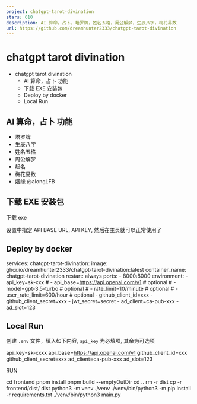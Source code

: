 ```yaml
---
project: chatgpt-tarot-divination
stars: 610
description: AI 算命，占卜，塔罗牌，姓名五格，周公解梦，生辰八字，梅花易数
url: https://github.com/dreamhunter2333/chatgpt-tarot-divination
---
```


chatgpt tarot divination
========================

-   chatgpt tarot divination
    -   AI 算命，占卜 功能
    -   下载 EXE 安装包
    -   Deploy by docker
    -   Local Run

AI 算命，占卜 功能
-----------

-   塔罗牌
-   生辰八字
-   姓名五格
-   周公解梦
-   起名
-   梅花易数
-   姻缘 @alongLFB

下载 EXE 安装包
----------

下载 exe

设置中指定 API BASE URL, API KEY, 然后在主页就可以正常使用了

Deploy by docker
----------------

services:
  chatgpt-tarot-divination:
    image: ghcr.io/dreamhunter2333/chatgpt-tarot-divination:latest
    container\_name: chatgpt-tarot-divination
    restart: always
    ports:
      - 8000:8000
    environment:
      - api\_key=sk-xxx
      # - api\_base=https://api.openai.com/v1 # optional
      # - model=gpt-3.5-turbo # optional
      # - rate\_limit=10/minute # optional
      # - user\_rate\_limit=600/hour # optional
      - github\_client\_id=xxx
      - github\_client\_secret=xxx
      - jwt\_secret=secret
      - ad\_client=ca-pub-xxx
      - ad\_slot=123

Local Run
---------

创建 `.env` 文件，填入如下内容, `api_key` 为必填项, 其余为可选项

api\_key=sk-xxxx
api\_base=https://api.openai.com/v1
github\_client\_id=xxx
github\_client\_secret=xxx
ad\_client=ca-pub-xxx
ad\_slot=123

RUN

cd frontend
pnpm install
pnpm build --emptyOutDir
cd ..
rm -r dist
cp -r frontend/dist/ dist
python3 -m venv ./venv
./venv/bin/python3 -m pip install -r requirements.txt
./venv/bin/python3 main.py
